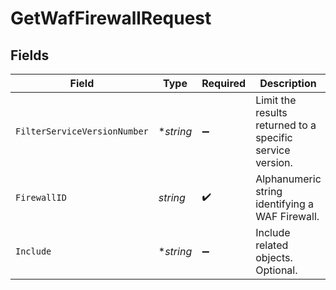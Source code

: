# GetWafFirewallRequest


## Fields

| Field                                                     | Type                                                      | Required                                                  | Description                                               | Example                                                   |
| --------------------------------------------------------- | --------------------------------------------------------- | --------------------------------------------------------- | --------------------------------------------------------- | --------------------------------------------------------- |
| `FilterServiceVersionNumber`                              | **string*                                                 | :heavy_minus_sign:                                        | Limit the results returned to a specific service version. |                                                           |
| `FirewallID`                                              | *string*                                                  | :heavy_check_mark:                                        | Alphanumeric string identifying a WAF Firewall.           | fW7g2uUGZzb2W9Euo4Mo0r                                    |
| `Include`                                                 | **string*                                                 | :heavy_minus_sign:                                        | Include related objects. Optional.                        |                                                           |